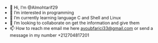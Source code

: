 - 👋 Hi, I’m @Almohtarif29
- 👀 I’m interested in programming
- 🌱 I’m currently learning language C and Shell and Linux
- 💞️ I’m looking to collaborate on get the information and give them
- 📫 How to reach me email me here ayoubfarici33@gmail.com or send a message in my number +212704817201
<!---
Almohtarif29/Almohtarif29 is a ✨ special ✨ repository because its `README.md` (this file) appears on your GitHub profile.
You can click the Preview link to take a look at your changes.
--->
